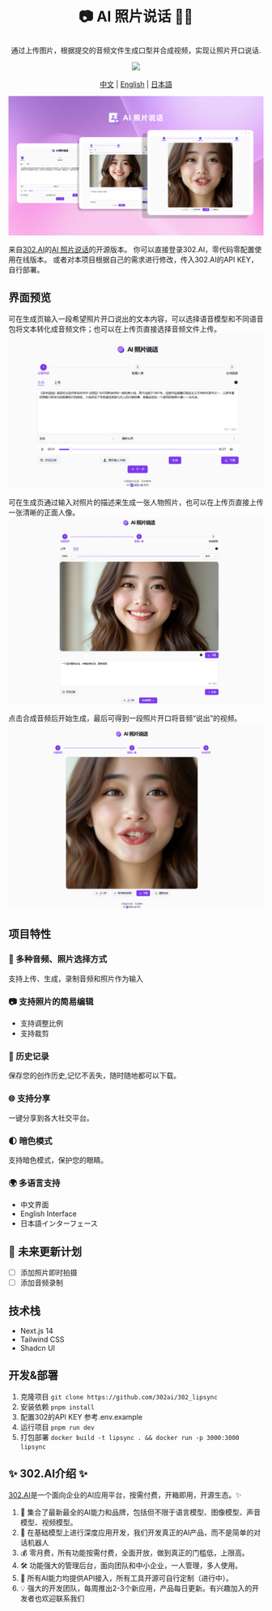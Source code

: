 # <p align="center">📷 AI 照片说话 🚀✨</p>

<p align="center">通过上传图片，根据提交的音频文件生成口型并合成视频，实现让照片开口说话.</p>

<p align="center"><a href="https://302.ai/tools/lipsync/" target="blank"><img src="https://file.302.ai/gpt/imgs/github/20250102/72a57c4263944b73bf521830878ae39a.png" /></a></p >

<p align="center"><a href="README_zh.md">中文</a> | <a href="README.md">English</a> | <a href="README_ja.md">日本語</a></p>

![](docs/302_Talking_Photo_cn.png)

来自[302.AI](https://302.ai)的[AI 照片说话](https://302.ai/tools/lipsync/)的开源版本。
你可以直接登录302.AI，零代码零配置使用在线版本。
或者对本项目根据自己的需求进行修改，传入302.AI的API KEY，自行部署。

## 界面预览
可在生成页输入一段希望照片开口说出的文本内容，可以选择语音模型和不同语音包将文本转化成音频文件；也可以在上传页直接选择音频文件上传。
![](docs/302_AI_Talking_Photo_screenshot_01.png)          

可在生成页通过输入对照片的描述来生成一张人物照片，也可以在上传页直接上传一张清晰的正面人像。
![](docs/302_AI_Talking_Photo_screenshot_02.png)         

点击合成音频后开始生成，最后可得到一段照片开口将音频“说出”的视频。
![](docs/302_AI_Talking_Photo_screenshot_03.png)

## 项目特性

### 📝 多种音频、照片选择方式

支持上传、生成，录制音频和照片作为输入

### 📷 支持照片的简易编辑

- 支持调整比例
- 支持裁剪

### 📜 历史记录

保存您的创作历史,记忆不丢失，随时随地都可以下载。

### 🌐 支持分享

一键分享到各大社交平台。

### 🌓 暗色模式

支持暗色模式，保护您的眼睛。

### 🌍 多语言支持

- 中文界面
- English Interface
- 日本語インターフェース

## 🚩 未来更新计划

- [ ] 添加照片即时拍摄
- [ ] 添加音频录制

## 技术栈

- Next.js 14
- Tailwind CSS
- Shadcn UI

## 开发&部署

1. 克隆项目 `git clone https://github.com/302ai/302_lipsync`
2. 安装依赖 `pnpm install`
3. 配置302的API KEY 参考.env.example
4. 运行项目 `pnpm run dev`
5. 打包部署 `docker build -t lipsync . && docker run -p 3000:3000 lipsync`

## ✨ 302.AI介绍 ✨

[302.AI](https://302.ai)是一个面向企业的AI应用平台，按需付费，开箱即用，开源生态。✨

1. 🧠 集合了最新最全的AI能力和品牌，包括但不限于语言模型、图像模型、声音模型、视频模型。
2. 🚀 在基础模型上进行深度应用开发，我们开发真正的AI产品，而不是简单的对话机器人
3. 💰 零月费，所有功能按需付费，全面开放，做到真正的门槛低，上限高。
4. 🛠 功能强大的管理后台，面向团队和中小企业，一人管理，多人使用。
5. 🔗 所有AI能力均提供API接入，所有工具开源可自行定制（进行中）。
6. 💡 强大的开发团队，每周推出2-3个新应用，产品每日更新。有兴趣加入的开发者也欢迎联系我们
